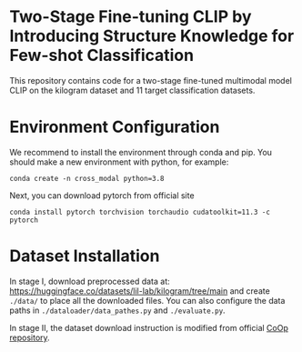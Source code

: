 # Two-Stage Fine-tuning CLIP by Introducing Structure Knowledge for Few-shot Classification
This repository contains code for a two-stage fine-tuned multimodal model CLIP on the kilogram dataset and 11 target classification datasets.
# Environment Configuration
We recommend to install the environment through conda and pip. You should make a new environment with python, for example:
```
conda create -n cross_modal python=3.8
```
Next, you can download pytorch from official site
```
conda install pytorch torchvision torchaudio cudatoolkit=11.3 -c pytorch
```
# Dataset Installation
In stage Ⅰ, download preprocessed data at: https://huggingface.co/datasets/lil-lab/kilogram/tree/main and create `./data/` to place all the downloaded files. You can also configure the data paths in `./dataloader/data_pathes.py` and `./evaluate.py`.

In stage Ⅱ, the dataset download instruction is modified from official [CoOp repository](https://github.com/KaiyangZhou/CoOp/blob/main/DATASETS.md).
